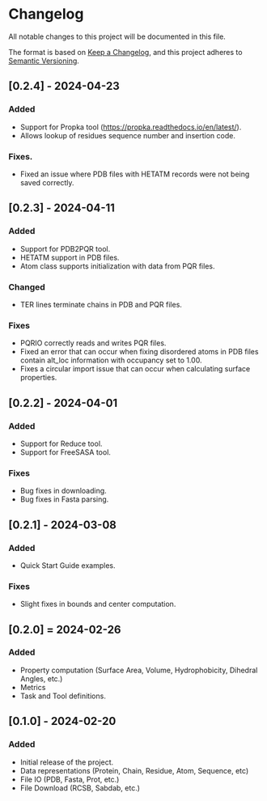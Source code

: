 # Changelog

All notable changes to this project will be documented in this file.

The format is based on [Keep a Changelog](https://keepachangelog.com/en/1.0.0/),
and this project adheres to [Semantic Versioning](https://semver.org/spec/v2.0.0.html).

## [0.2.4] - 2024-04-23

### Added
- Support for Propka tool (https://propka.readthedocs.io/en/latest/).
- Allows lookup of residues sequence number and insertion code.

### Fixes.
- Fixed an issue where PDB files with HETATM records were not being saved correctly.

## [0.2.3] - 2024-04-11

### Added
- Support for PDB2PQR tool.
- HETATM support in PDB files.
- Atom class supports initialization with data from PQR files.

### Changed
- TER lines terminate chains in PDB and PQR files.

### Fixes
- PQRIO correctly reads and writes PQR files.
- Fixed an error that can occur when fixing disordered atoms in PDB files contain alt_loc information with occupancy set to 1.00.
- Fixes a circular import issue that can occur when calculating surface properties.

## [0.2.2] - 2024-04-01

### Added
- Support for Reduce tool.
- Support for FreeSASA tool.

### Fixes
- Bug fixes in downloading.
- Bug fixes in Fasta parsing.

## [0.2.1] - 2024-03-08

### Added
- Quick Start Guide examples.

### Fixes
- Slight fixes in bounds and center computation.

## [0.2.0] = 2024-02-26

### Added
- Property computation (Surface Area, Volume, Hydrophobicity, Dihedral Angles, etc.)
- Metrics
- Task and Tool definitions.

## [0.1.0] - 2024-02-20 

### Added
- Initial release of the project. 
- Data representations (Protein, Chain, Residue, Atom, Sequence, etc)
- File IO (PDB, Fasta, Prot, etc.)
- File Download (RCSB, Sabdab, etc.)




